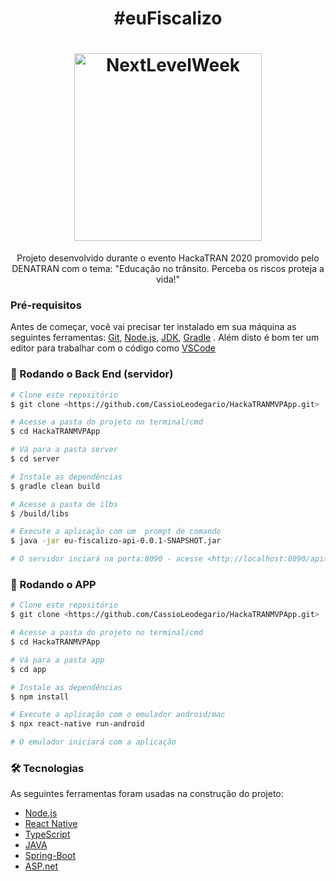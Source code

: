 <h1 align="center">#euFiscalizo</h1>

<h1 align="center">
  <img alt="NextLevelWeek" width="300" title="#NextLevelWeek" src="https://i.ibb.co/PjVgwBw/Whats-App-Image-2020-11-21-at-22-51-31.jpg" />
</h1>

<p align="center">Projeto desenvolvido durante o evento HackaTRAN 2020 promovido pelo DENATRAN com o tema: "Educação no trânsito. Perceba os riscos proteja a vida!"</p>


### Pré-requisitos

Antes de começar, você vai precisar ter instalado em sua máquina as seguintes ferramentas:
[Git](https://git-scm.com), [Node.js](https://nodejs.org/en/), [JDK](https://www.oracle.com/technetwork/pt/java/javase/downloads/index.html), 
[Gradle](https://gradle.org/) . 
Além disto é bom ter um editor para trabalhar com o código como [VSCode](https://code.visualstudio.com/)

### 🎲 Rodando o Back End (servidor)

```bash
# Clone este repositório
$ git clone <https://github.com/CassioLeodegario/HackaTRANMVPApp.git>

# Acesse a pasta do projeto no terminal/cmd
$ cd HackaTRANMVPApp

# Vá para a pasta server
$ cd server

# Instale as dependências
$ gradle clean build

# Acesse a pasta de ilbs
$ /build/libs

# Execute a aplicação com um  prompt de comando
$ java -jar eu-fiscalizo-api-0.0.1-SNAPSHOT.jar

# O servidor inciará na porta:8090 - acesse <http://localhost:8090/api>
```

### 🎲 Rodando o APP

```bash
# Clone este repositório
$ git clone <https://github.com/CassioLeodegario/HackaTRANMVPApp.git>

# Acesse a pasta do projeto no terminal/cmd
$ cd HackaTRANMVPApp

# Vá para a pasta app
$ cd app

# Instale as dependências
$ npm install

# Execute a aplicação com o emulador android/mac
$ npx react-native run-android

# O emulador iniciará com a aplicação
```

### 🛠 Tecnologias

As seguintes ferramentas foram usadas na construção do projeto:

- [Node.js](https://nodejs.org/en/)
- [React Native](https://reactnative.dev/)
- [TypeScript](https://www.typescriptlang.org/)
- [JAVA](https://www.oracle.com/technetwork/pt/java/javase/downloads/index.html)
- [Spring-Boot](https://spring.io/projects/spring-boot)
- [ASP.net](https://www.microsoft.com/)
